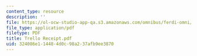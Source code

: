 ```yaml
---
content_type: resource
description: ''
file: https://ol-ocw-studio-app-qa.s3.amazonaws.com/omnibus/ferdi-omni/Trello%20Receipt.pdf
file_type: application/pdf
filetype: PDF
title: Trello Receipt.pdf
uid: 324086e1-1448-4d0c-98a2-37afb9ee3870
---
```


